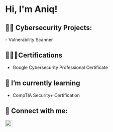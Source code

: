 <h1>Hi, I'm Aniq! </h1>

<h2>👨‍💻 Cybersecurity Projects:</h2>
- Vulnerability Scanner 


<h2>👨🏻‍🎓Certifications</h2>

- Google Cybersecurity Professional Certificate

<h2> 🌱 I’m currently learning</h2>
  
- CompTIA Security+ Certification
  
<h2> 🤳 Connect with me:</h2>

[<img align="left" alt="AniqShamsuddin | LinkedIn" width="22px" src="https://cdn.jsdelivr.net/npm/simple-icons@v3/icons/linkedin.svg" />][linkedin]


[linkedin]: [https://www.linkedin.com/in/aniqshamsuddin]

<!--

Here are some ideas to get you started:

- 🔭 I’m currently working on ...
- 🌱 I’m currently learning ...
- 👯 I’m looking to collaborate on ...
- 🤔 I’m looking for help with ...
- 💬 Ask me about ...
- 📫 How to reach me: ...
- 😄 Pronouns: ...
- ⚡ Fun fact: ...
-->

